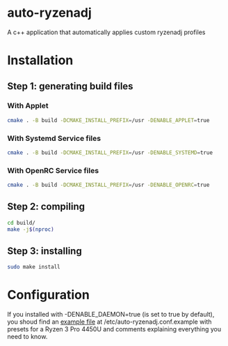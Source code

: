 # auto-ryzenadj
A c++ application that automatically applies custom ryzenadj profiles

# Installation 
## Step 1: generating build files
### With Applet
```sh
cmake . -B build -DCMAKE_INSTALL_PREFIX=/usr -DENABLE_APPLET=true
```
### With Systemd Service files
```sh
cmake . -B build -DCMAKE_INSTALL_PREFIX=/usr -DENABLE_SYSTEMD=true
```
### With OpenRC Service files
```sh
cmake . -B build -DCMAKE_INSTALL_PREFIX=/usr -DENABLE_OPENRC=true
```
## Step 2: compiling
```sh
cd build/
make -j$(nproc)
```
## Step 3: installing
```sh
sudo make install
```

# Configuration
If you installed with -DENABLE_DAEMON=true (is set to true by default), you shoud find an [example file](auto-ryzenadj.conf.example) at /etc/auto-ryzenadj.conf.example with presets for a Ryzen 3 Pro 4450U and comments explaining everything you need to know.
